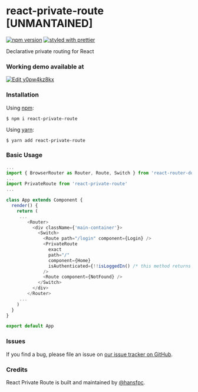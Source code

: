 # react-private-route [UNMANTAINED]
[![npm version](https://badge.fury.io/js/react-private-route.svg)](https://badge.fury.io/js/react-private-route) [![styled with prettier](https://img.shields.io/badge/styled_with-prettier-ff69b4.svg)](https://github.com/prettier/prettier)

Declarative private routing for React

### Working demo available at

[![Edit y0pw4kz8kx](https://codesandbox.io/static/img/play-codesandbox.svg)](https://codesandbox.io/s/y0pw4kz8kx)


### Installation

Using [npm](https://www.npmjs.com/):

    $ npm i react-private-route


Using [yarn](https://yarnpkg.com/):

    $ yarn add react-private-route


### Basic Usage

```js
...
import { BrowserRouter as Router, Route, Switch } from 'react-router-dom'
...
import PrivateRoute from 'react-private-route'
...

class App extends Component {
  render() {
    return (
     ...
        <Router>
          <div className={'main-container'}>
            <Switch>
              <Route path="/login" component={Login} />
              <PrivateRoute
                exact
                path="/"
                component={Home}
                isAuthenticated={!!isLoggedIn() /* this method returns true or false */}
              />
              <Route component={NotFound} />
            </Switch>
          </div>
        </Router>
     ...
    )
  }
}

export default App
```

### Issues

If you find a bug, please file an issue on [our issue tracker on GitHub](https://github.com/hansfpc/react-private-route/issues).

### Credits

React Private Route is built and maintained by [@hansfpc](https://github.com/hansfpc).
